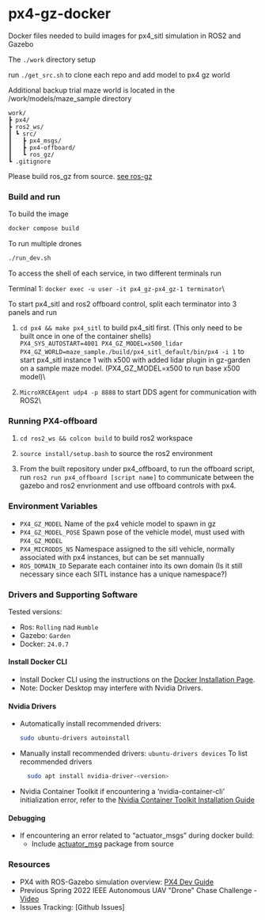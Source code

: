 # px4-gz-docker
Docker files needed to build images for px4_sitl simulation in ROS2 and Gazebo

The `./work` directory setup 

run `./get_src.sh` to clone each repo and add model to px4 gz world

Additional backup trial maze world is located in the /work/models/maze_sample directory

```
work/
┣ px4/
┣ ros2_ws/
┃ ┗ src/
┃   ┣ px4_msgs/
┃   ┣ px4-offboard/
┃   ┗ ros_gz/
┗ .gitignore
```
Please build ros_gz from source. [see ros-gz](https://github.com/gazebosim/ros_gz)


### Build and run
To build the image
```bash
docker compose build
```
To run multiple drones

```bash
./run_dev.sh
```

To access the shell of each service, in two different terminals run

Terminal 1: `docker exec -u user -it px4_gz-px4_gz-1 terminator`\

To start px4_sitl and ros2 offboard control, split each terminator into 3 panels and run

1. `cd px4 && make px4_sitl` to build px4_sitl first. (This only need to be built once in one of the container shells)\
`PX4_SYS_AUTOSTART=4001 PX4_GZ_MODEL=x500_lidar PX4_GZ_WORLD=maze_sample./build/px4_sitl_default/bin/px4 -i 1` to start px4_sitl instance 1 with x500 with added lidar plugin in gz-garden on a sample maze model. (PX4_GZ_MODEL=x500 to run base x500 model)\

2. `MicroXRCEAgent udp4 -p 8888` to start DDS agent for communication with ROS2\

### Running PX4-offboard
1. `cd ros2_ws && colcon build` to build ros2 workspace

2. `source install/setup.bash` to source the ros2 environment

3. From the built repository under px4_offboard, to run the offboard script, run `ros2 run px4_offboard [script name]` to communicate between the gazebo and ros2 envrionment and use offboard controls with px4.

### Environment Variables
- `PX4_GZ_MODEL` Name of the px4 vehicle model to spawn in gz
- `PX4_GZ_MODEL_POSE` Spawn pose of the vehicle model, must used with `PX4_GZ_MODEL`
- `PX4_MICRODDS_NS` Namespace assigned to the sitl vehicle, normally associated with px4 instances, but can be set mannually
- `ROS_DOMAIN_ID` Separate each container into its own domain (Is it still necessary since each SITL instance has a unique namespace?)
  
### Drivers and Supporting Software
Tested versions:
- Ros: `Rolling` nad `Humble`
- Gazebo: `Garden`
- Docker: `24.0.7`

#### Install Docker CLI
- Install Docker CLI using the instructions on the [Docker Installation Page](https://docs.docker.com/engine/install/ubuntu/#install-using-the-repository).
- Note: Docker Desktop may interfere with Nvidia Drivers.

#### Nvidia Drivers
- Automatically install recommended drivers:
  ```bash
  sudo ubuntu-drivers autoinstall
  ```
- Manually install recommended drivers:
  `ubuntu-drivers devices` To list recommended drivers
  ```bash
    sudo apt install nvidia-driver-<version>
    ```
- Nvidia Container Toolkit
    if encountering a ‘nvidia-container-cli’ initialization error, refer to the [Nvidia Container Toolkit Installation Guide](https://docs.nvidia.com/datacenter/cloud-native/container-toolkit/latest/install-guide.html)

#### Debugging
- If encountering an error related to “actuator_msgs” during docker build:
    - Include [actuator_msg](https://github.com/rudislabs/actuator_msgs) package from source


### Resources
- PX4 with ROS-Gazebo simulation overview: [PX4 Dev Guide](https://dev.px4.io/master/en/simulation/ros_interface.html)
- Previous Spring 2022 IEEE Autonomous UAV "Drone" Chase Challenge - [Video](https://www.youtube.com/watch?v=uISFK83FSmQ&ab_channel=JamesGoppert)
- Issues Tracking: [Github Issues]